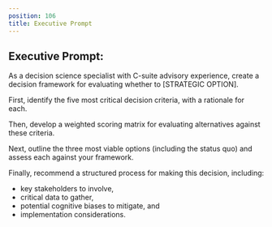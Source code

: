 ```yaml
---
position: 106
title: Executive Prompt
---
```


## Executive Prompt:

As a decision science specialist with C-suite advisory experience, create a decision framework for evaluating whether to [STRATEGIC OPTION].





First, identify the five most critical decision criteria, with a rationale for each.





Then, develop a weighted scoring matrix for evaluating alternatives against these criteria.





Next, outline the three most viable options (including the status quo) and assess each against your framework.





Finally, recommend a structured process for making this decision, including:

- key stakeholders to involve,
- critical data to gather,
- potential cognitive biases to mitigate, and
- implementation considerations.
